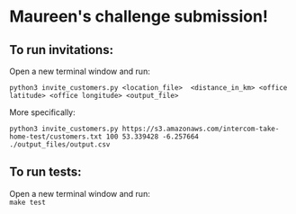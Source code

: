 # Maureen's challenge submission!

## To run invitations:
Open a new terminal window and run:  

```python3 invite_customers.py <location_file>  <distance_in_km> <office latitude> <office longitude> <output_file>```

More specifically:  

```python3 invite_customers.py https://s3.amazonaws.com/intercom-take-home-test/customers.txt 100 53.339428 -6.257664 ./output_files/output.csv```
## To run tests:
Open a new terminal window and run:  
    ```make test```
